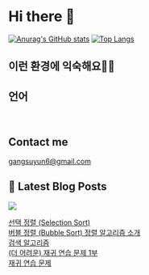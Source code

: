# Hi there 👋

[![Anurag's GitHub stats](https://github-readme-stats.vercel.app/api?username=rkdden)](https://github.com/anuraghazra/github-readme-stats)
[![Top Langs](https://github-readme-stats.vercel.app/api/top-langs/?username=rkdden&layout=compact&hide=r,jupyter%20notebook,c%23&exclude_repo=roharui.github.io)](https://github.com/anuraghazra/github-readme-stats)

## 이런 환경에 익숙해요✍🏼

## 언어

<p>
  <img alt="" src= "https://img.shields.io/badge/JavaScript-F7DF1E?style=flat-square&logo=JavaScript&logoColor=white"/> 
  <img alt="" src= "https://img.shields.io/badge/TypeScript-black?logo=typescript&logoColor=blue"/>
</p>

## Contact me

gangsuyun6@gmail.com

## 📕 Latest Blog Posts
<p>
    <a href="https://systorage.tistory.com/"><img src="https://img.shields.io/badge/Blog-FF5722?style=flat-square&logo=Blogger&logoColor=white"/></a><br>
</p>

<a href=https://systorage.tistory.com/entry/%EC%84%A0%ED%83%9D-%EC%A0%95%EB%A0%AC-Selection-Sort>선택 정렬 (Selection Sort)</a></br><a href=https://systorage.tistory.com/entry/%EB%B2%84%EB%B8%94-%EC%A0%95%EB%A0%AC-Bubble-Sort-%EC%A0%95%EB%A0%AC-%EC%95%8C%EA%B3%A0%EB%A6%AC%EC%A6%98-%EC%86%8C%EA%B0%9C>버블 정렬 (Bubble Sort) 정렬 알고리즘 소개</a></br><a href=https://systorage.tistory.com/entry/%EA%B2%80%EC%83%89-%EC%95%8C%EA%B3%A0%EB%A6%AC%EC%A6%98>검색 알고리즘</a></br><a href=https://systorage.tistory.com/entry/%EB%8D%94-%EC%96%B4%EB%A0%A4%EC%9A%B4-%EC%9E%AC%EA%B7%80-%EC%97%B0%EC%8A%B5-%EB%AC%B8%EC%A0%9C-1%EB%B6%80>(더 어려운) 재귀 연습 문제 1부</a></br><a href=https://systorage.tistory.com/entry/%EC%9E%AC%EA%B7%80-%EC%97%B0%EC%8A%B5-%EB%AC%B8%EC%A0%9C>재귀 연습 문제</a></br>